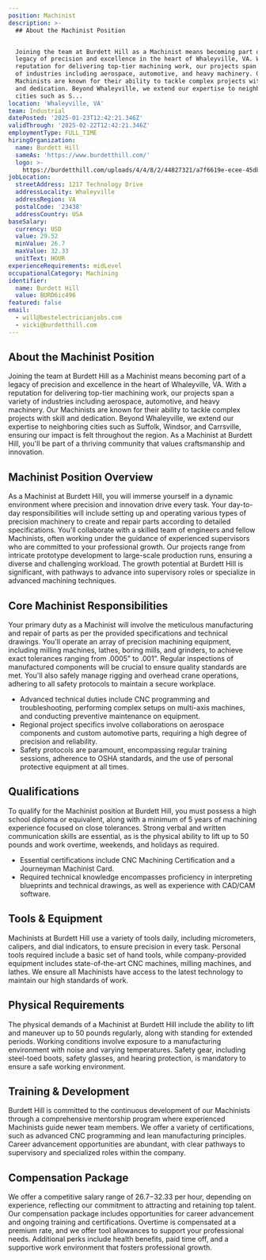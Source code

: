 ```yaml
---
position: Machinist
description: >-
  ## About the Machinist Position


  Joining the team at Burdett Hill as a Machinist means becoming part of a
  legacy of precision and excellence in the heart of Whaleyville, VA. With a
  reputation for delivering top-tier machining work, our projects span a variety
  of industries including aerospace, automotive, and heavy machinery. Our
  Machinists are known for their ability to tackle complex projects with skill
  and dedication. Beyond Whaleyville, we extend our expertise to neighboring
  cities such as S...
location: 'Whaleyville, VA'
team: Industrial
datePosted: '2025-01-23T12:42:21.346Z'
validThrough: '2025-02-22T12:42:21.346Z'
employmentType: FULL_TIME
hiringOrganization:
  name: Burdett Hill
  sameAs: 'https://www.burdetthill.com/'
  logo: >-
    https://burdetthill.com/uploads/4/4/8/2/44827321/a7f6619e-ecee-45db-ac13-7b1bffe6602c-4-5005-c.jpeg
jobLocation:
  streetAddress: 1217 Technology Drive
  addressLocality: Whaleyville
  addressRegion: VA
  postalCode: '23438'
  addressCountry: USA
baseSalary:
  currency: USD
  value: 29.52
  minValue: 26.7
  maxValue: 32.33
  unitText: HOUR
experienceRequirements: midLevel
occupationalCategory: Machining
identifier:
  name: Burdett Hill
  value: BURD6ic496
featured: false
email:
  - will@bestelectricianjobs.com
  - vicki@burdetthill.com
---
```




## About the Machinist Position

Joining the team at Burdett Hill as a Machinist means becoming part of a legacy of precision and excellence in the heart of Whaleyville, VA. With a reputation for delivering top-tier machining work, our projects span a variety of industries including aerospace, automotive, and heavy machinery. Our Machinists are known for their ability to tackle complex projects with skill and dedication. Beyond Whaleyville, we extend our expertise to neighboring cities such as Suffolk, Windsor, and Carrsville, ensuring our impact is felt throughout the region. As a Machinist at Burdett Hill, you'll be part of a thriving community that values craftsmanship and innovation.

## Machinist Position Overview

As a Machinist at Burdett Hill, you will immerse yourself in a dynamic environment where precision and innovation drive every task. Your day-to-day responsibilities will include setting up and operating various types of precision machinery to create and repair parts according to detailed specifications. You'll collaborate with a skilled team of engineers and fellow Machinists, often working under the guidance of experienced supervisors who are committed to your professional growth. Our projects range from intricate prototype development to large-scale production runs, ensuring a diverse and challenging workload. The growth potential at Burdett Hill is significant, with pathways to advance into supervisory roles or specialize in advanced machining techniques.

## Core Machinist Responsibilities

Your primary duty as a Machinist will involve the meticulous manufacturing and repair of parts as per the provided specifications and technical drawings. You'll operate an array of precision machining equipment, including milling machines, lathes, boring mills, and grinders, to achieve exact tolerances ranging from .0005” to .001”. Regular inspections of manufactured components will be crucial to ensure quality standards are met. You'll also safely manage rigging and overhead crane operations, adhering to all safety protocols to maintain a secure workplace.

- Advanced technical duties include CNC programming and troubleshooting, performing complex setups on multi-axis machines, and conducting preventive maintenance on equipment.
- Regional project specifics involve collaborations on aerospace components and custom automotive parts, requiring a high degree of precision and reliability.
- Safety protocols are paramount, encompassing regular training sessions, adherence to OSHA standards, and the use of personal protective equipment at all times.

## Qualifications

To qualify for the Machinist position at Burdett Hill, you must possess a high school diploma or equivalent, along with a minimum of 5 years of machining experience focused on close tolerances. Strong verbal and written communication skills are essential, as is the physical ability to lift up to 50 pounds and work overtime, weekends, and holidays as required.

- Essential certifications include CNC Machining Certification and a Journeyman Machinist Card.
- Required technical knowledge encompasses proficiency in interpreting blueprints and technical drawings, as well as experience with CAD/CAM software.

## Tools & Equipment

Machinists at Burdett Hill use a variety of tools daily, including micrometers, calipers, and dial indicators, to ensure precision in every task. Personal tools required include a basic set of hand tools, while company-provided equipment includes state-of-the-art CNC machines, milling machines, and lathes. We ensure all Machinists have access to the latest technology to maintain our high standards of work.

## Physical Requirements

The physical demands of a Machinist at Burdett Hill include the ability to lift and maneuver up to 50 pounds regularly, along with standing for extended periods. Working conditions involve exposure to a manufacturing environment with noise and varying temperatures. Safety gear, including steel-toed boots, safety glasses, and hearing protection, is mandatory to ensure a safe working environment.

## Training & Development

Burdett Hill is committed to the continuous development of our Machinists through a comprehensive mentorship program where experienced Machinists guide newer team members. We offer a variety of certifications, such as advanced CNC programming and lean manufacturing principles. Career advancement opportunities are abundant, with clear pathways to supervisory and specialized roles within the company.

## Compensation Package

We offer a competitive salary range of $26.7-$32.33 per hour, depending on experience, reflecting our commitment to attracting and retaining top talent. Our compensation package includes opportunities for career advancement and ongoing training and certifications. Overtime is compensated at a premium rate, and we offer tool allowances to support your professional needs. Additional perks include health benefits, paid time off, and a supportive work environment that fosters professional growth.